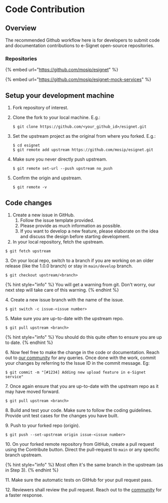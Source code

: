 # Code Contribution

## Overview

The recommended Github workflow here is for developers to submit code and documentation contributions to e-Signet open-source repositories.

### Repositories

{% embed url="https://github.com/mosip/esignet" %}

{% embed url="https://github.com/mosip/esignet-mock-services" %}

## Setup your development machine

1. Fork repository of interest.
2.  Clone the fork to your local machine. E.g.:

    ```
    $ git clone https://github.com/<your_github_id>/esignet.git
    ```
3.  Set the upstream project as the original from where you forked. E.g.:

    ```
    $ cd esignet
    $ git remote add upstream https://github.com/mosip/esignet.git
    ```
4.  Make sure you never directly push upstream.

    ```
    $ git remote set-url --push upstream no_push
    ```
5.  Confirm the origin and upstream.

    ```
    $ git remote -v
    ```

## Code changes

1. Create a new issue in GitHub.
   1. Follow the issue template provided.
   2. Please provide as much information as possible.
   3. If you want to develop a new feature, please elaborate on the idea and discuss the design before starting development.
2. In your local repository, fetch the upstream.

```
$ git fetch upstream
```

3\. On your local repo, switch to a branch if you are working on an older release (like the 1.0.0 branch) or stay in `main/develop` branch.&#x20;

```
$ git checkout upstream/<branch> 
```

{% hint style="info" %}
You will get a warning from git. Don't worry, our next step will take care of this warning.
{% endhint %}

4\. Create a new issue branch with the name of the issue.

```
$ git switch -c issue-<issue number>
```

5\. Make sure you are up-to-date with the upstream repo.

```
$ git pull upstream <branch> 
```

{% hint style="info" %}
You should do this quite often to ensure you are up to date.
{% endhint %}

6\. Now feel free to make the change in the code or documentation. Reach out to [our community](https://community.mosip.io) for any queries. Once done with the work, commit your changes by referring to the Issue ID in the commit message. Eg:

```
$ git commit -m "[#1234] Adding new upload feature in e-Signet service"
```

7\. Once again ensure that you are up-to-date with the upstream repo as it may have moved forward.

```
$ git pull upstream <branch> 
```

8\. Build and test your code. Make sure to follow the coding guidelines. Provide unit test cases for the changes you have built.

9\. Push to your forked repo (origin).

```
$ git push --set-upstream origin issue-<issue number>
```

10\. On your forked remote repository from GitHub, create a pull request using the Contribute button. Direct the pull-request to `main` or any specific branch upstream.

{% hint style="info" %}
Most often it's the same branch in the upstream (as in Step 3).
{% endhint %}

11\. Make sure the automatic tests on GitHub for your pull request pass.

12\. Reviewers shall review the pull request. Reach out to the [community](https://community.mosip.io) for a faster response.
